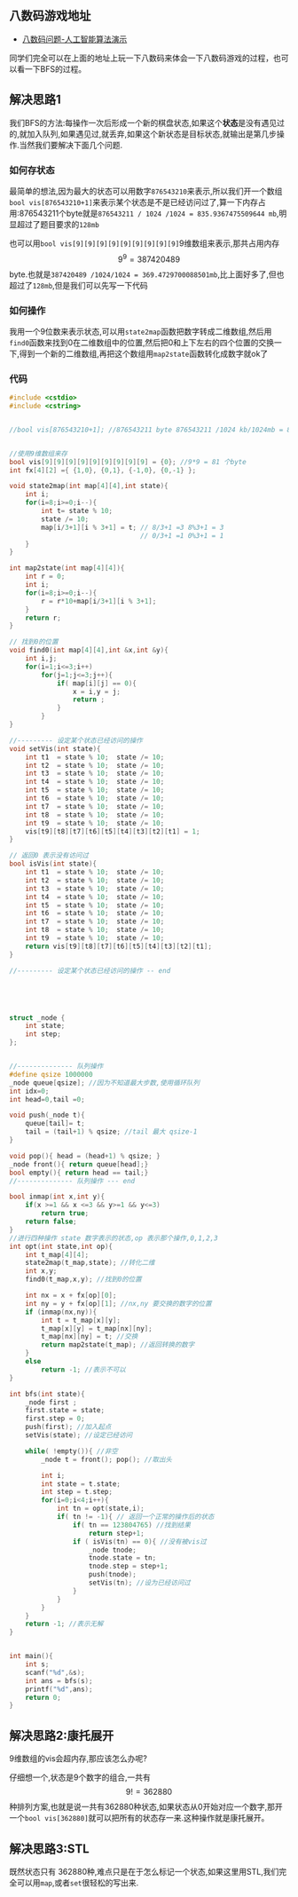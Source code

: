 

## 八数码游戏地址 

 - [八数码问题-人工智能算法演示](http://rainboy.coding.me/8num/DBFS/)

同学们完全可以在上面的地址上玩一下八数码来体会一下八数码游戏的过程，也可以看一下BFS的过程。

## 解决思路1

我们BFS的方法:每操作一次后形成一个新的棋盘状态,如果这个**状态**是没有遇见过的,就加入队列,如果遇见过,就丢弃,如果这个新状态是目标状态,就输出是第几步操作.当然我们要解决下面几个问题.

### 如何存状态

最简单的想法,因为最大的状态可以用数字`876543210`来表示,所以我们开一个数组`bool vis[876543210+1]`来表示某个状态是不是已经访问过了,算一下内存占用:876543211个byte就是`876543211 / 1024 /1024 = 835.9367475509644 mb`,明显超过了题目要求的`128mb`

也可以用`bool vis[9][9][9][9][9][9][9][9][9]`9维数组来表示,那共占用内存$$ 9 ^ 9 = 387420489$$byte.也就是`387420489 /1024/1024 = 369.4729700088501mb`,比上面好多了,但也超过了`128mb`,但是我们可以先写一下代码

### 如何操作

我用一个9位数来表示状态,可以用`state2map`函数把数字转成二维数组,然后用`find0`函数来找到0在二维数组中的位置,然后把0和上下左右的四个位置的交换一下,得到一个新的二维数组,再把这个数组用`map2state`函数转化成数字就ok了




### **代码**

```c
#include <cstdio>
#include <cstring>


//bool vis[876543210+1]; //876543211 byte 876543211 /1024 kb/1024mb = 835mb 根本存不下这么多的状态


//使用9维数组来存
bool vis[9][9][9][9][9][9][9][9][9] = {0}; //9*9 = 81 个byte
int fx[4][2] ={ {1,0}, {0,1}, {-1,0}, {0,-1} };

void state2map(int map[4][4],int state){
    int i;
    for(i=8;i>=0;i--){
        int t= state % 10;
        state /= 10;
        map[i/3+1][i % 3+1] = t; // 8/3+1 =3 8%3+1 = 3 
                                 // 0/3+1 =1 0%3+1 = 1
    }
}

int map2state(int map[4][4]){
    int r = 0;
    int i;
    for(i=8;i>=0;i--){
        r = r*10+map[i/3+1][i % 3+1];
    }
    return r;
}

// 找到0的位置
void find0(int map[4][4],int &x,int &y){
    int i,j;
    for(i=1;i<=3;i++)
        for(j=1;j<=3;j++){
            if( map[i][j] == 0){
                x = i,y = j;
                return ;
            }
        }
}

//--------- 设定某个状态已经访问的操作
void setVis(int state){
    int t1  = state % 10;  state /= 10;
    int t2  = state % 10;  state /= 10;
    int t3  = state % 10;  state /= 10;
    int t4  = state % 10;  state /= 10;
    int t5  = state % 10;  state /= 10;
    int t6  = state % 10;  state /= 10;
    int t7  = state % 10;  state /= 10;
    int t8  = state % 10;  state /= 10;
    int t9  = state % 10;  state /= 10;
    vis[t9][t8][t7][t6][t5][t4][t3][t2][t1] = 1;
}

// 返回0 表示没有访问过
bool isVis(int state){
    int t1  = state % 10;  state /= 10;
    int t2  = state % 10;  state /= 10;
    int t3  = state % 10;  state /= 10;
    int t4  = state % 10;  state /= 10;
    int t5  = state % 10;  state /= 10;
    int t6  = state % 10;  state /= 10;
    int t7  = state % 10;  state /= 10;
    int t8  = state % 10;  state /= 10;
    int t9  = state % 10;  state /= 10;
    return vis[t9][t8][t7][t6][t5][t4][t3][t2][t1];
}

//--------- 设定某个状态已经访问的操作 -- end





struct _node {
    int state;
    int step;
};


//-------------- 队列操作
#define qsize 1000000
_node queue[qsize]; //因为不知道最大步数,使用循环队列
int idx=0;
int head=0,tail =0;

void push(_node t){
    queue[tail]= t;
    tail = (tail+1) % qsize; //tail 最大 qsize-1
}

void pop(){ head = (head+1) % qsize; }
_node front(){ return queue[head];}
bool empty(){ return head == tail;}
//-------------- 队列操作 --- end

bool inmap(int x,int y){
    if(x >=1 && x <=3 && y>=1 && y<=3)
        return true;
    return false;
}
//进行四种操作 state 数字表示的状态,op 表示那个操作,0,1,2,3
int opt(int state,int op){
    int t_map[4][4];
    state2map(t_map,state); //转化二维
    int x,y;
    find0(t_map,x,y); //找到0的位置

    int nx = x + fx[op][0];
    int ny = y + fx[op][1]; //nx,ny 要交换的数字的位置
    if (inmap(nx,ny)){
        int t = t_map[x][y];
        t_map[x][y] = t_map[nx][ny];
        t_map[nx][ny] = t; //交换
        return map2state(t_map); //返回转换的数字
    }
    else 
        return -1; //表示不可以
}

int bfs(int state){
    _node first ;
    first.state = state;
    first.step = 0;
    push(first); //加入起点
    setVis(state); //设定已经访问

    while( !empty()){ //非空
        _node t = front(); pop(); //取出头

        int i;
        int state = t.state;
        int step = t.step;
        for(i=0;i<4;i++){
            int tn = opt(state,i);
            if( tn != -1){ // 返回一个正常的操作后的状态
                if( tn == 123804765) //找到结果
                    return step+1;
                if ( isVis(tn) == 0){ //没有被vis过
                    _node tnode;
                    tnode.state = tn;
                    tnode.step = step+1;
                    push(tnode);
                    setVis(tn); //设为已经访问过
                }
            }
        }
    }
    return -1; //表示无解
}


int main(){
    int s;
    scanf("%d",&s);
    int ans = bfs(s);
    printf("%d",ans);
    return 0;
}
```

## 解决思路2:康托展开

9维数组的vis会超内存,那应该怎么办呢?

仔细想一个,状态是9个数字的组合,一共有$$ 9! = 362880$$  种排列方案,也就是说一共有362880种状态,如果状态从0开始对应一个数字,那开一个`bool vis[362880]`就可以把所有的状态存一来.这种操作就是康托展开。


## 解决思路3:STL

既然状态只有 362880种,难点只是在于怎么标记一个状态,如果这里用STL,我们完全可以用`map`,或者`set`很轻松的写出来.

